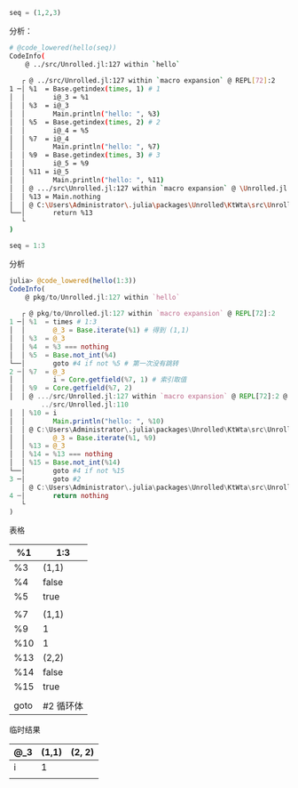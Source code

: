 ```julia
seq = (1,2,3)
```
分析：
```bash
# @code_lowered(hello(seq))
CodeInfo(
    @ ../src/Unrolled.jl:127 within `hello`
    
   ┌ @ ../src/Unrolled.jl:127 within `macro expansion` @ REPL[72]:2                     @ src\Unrolled.jl:47
1 ─│ %1  = Base.getindex(times, 1) # 1
│  │       i@_3 = %1
│  │ %3  = i@_3
│  │       Main.println("hello: ", %3)
│  │ %5  = Base.getindex(times, 2) # 2
│  │       i@_4 = %5
│  │ %7  = i@_4
│  │       Main.println("hello: ", %7)
│  │ %9  = Base.getindex(times, 3) # 3
│  │       i@_5 = %9
│  │ %11 = i@_5
│  │       Main.println("hello: ", %11)
│  │ @ .../src\Unrolled.jl:127 within `macro expansion` @ \Unrolled.jl:48
│  │ %13 = Main.nothing
│  │ @ C:\Users\Administrator\.julia\packages\Unrolled\KtWta\src\Unrolled.jl:127 within `macro expansion`
└──│       return %13
   └
)
```
```julia
seq = 1:3
```
分析
```julia
julia> @code_lowered(hello(1:3))
CodeInfo(
    @ pkg/to/Unrolled.jl:127 within `hello`
    
   ┌ @ pkg/to/Unrolled.jl:127 within `macro expansion` @ REPL[72]:2   
1 ─│ %1  = times # 1:3
│  │       @_3 = Base.iterate(%1) # 得到 (1,1)
│  │ %3  = @_3
│  │ %4  = %3 === nothing
│  │ %5  = Base.not_int(%4)
└──│       goto #4 if not %5 # 第一次没有跳转
2 ┄│ %7  = @_3
│  │       i = Core.getfield(%7, 1) # 索引取值
│  │ %9  = Core.getfield(%7, 2)
│  │ @ .../src/Unrolled.jl:127 within `macro expansion` @ REPL[72]:2 @
		../src/Unrolled.jl:110
│  │ %10 = i
│  │       Main.println("hello: ", %10)
│  │ @ C:\Users\Administrator\.julia\packages\Unrolled\KtWta\src\Unrolled.jl:127 within `macro expansion` @ REPL[72]:2
│  │       @_3 = Base.iterate(%1, %9)
│  │ %13 = @_3
│  │ %14 = %13 === nothing
│  │ %15 = Base.not_int(%14)
└──│       goto #4 if not %15
3 ─│       goto #2
   │ @ C:\Users\Administrator\.julia\packages\Unrolled\KtWta\src\Unrolled.jl:127 within `macro expansion`
4 ┄│       return nothing
   └
)

```
表格

| %1   | 1:3    |
| ---- | ------ |
| %3   | (1,1)  |
| %4   | false  |
| %5   | true   |
|      |        |
| %7   | (1,1)  |
| %9   | 1      |
| %10  | 1      |
| %13  | (2,2)  |
| %14  | false  |
| %15  | true   |
|      |        |
| goto | #2 循环体 |
临时结果

| @_3 | (1,1) | (2, 2) |
| --- | ----- | ------ |
| i   | 1     |        |
|     |       |        |
